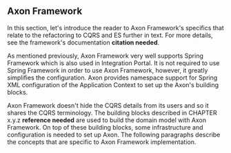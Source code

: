 ## Axon Framework

In this section, let's introduce the reader to Axon Framework's specifics that relate to the refactoring to CQRS and ES further in text. For more details, see the framework's documentation **citation needed**.

As mentioned previously, Axon Framework very well supports Spring Framework which is also used in Integration Portal. It is not required to use Spring Framework in order to use Axon Framework, however, it greatly simplifies the configuration. Axon provides namespace support for Spring XML configuration of the Application Context to set up the Axon's building blocks.

Axon Framework doesn't hide the CQRS details from its users and so it shares the CQRS terminology. The building blocks described in CHAPTER x.y.z **reference needed** are used to build the domain model with Axon Framework. On top of these building blocks, some infrastructure and configuration is needed to set up Axon. The following paragraphs describe the concepts that are specific to Axon Framework implementation.





